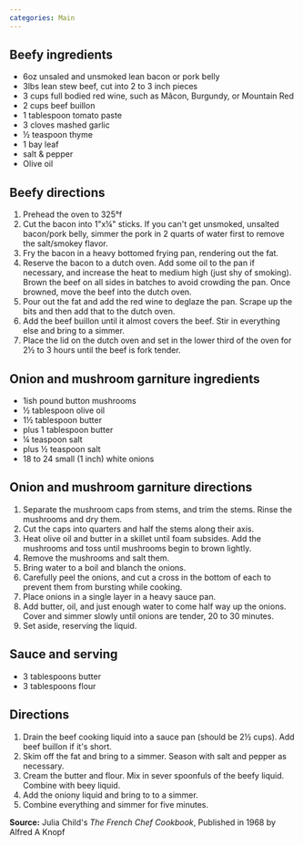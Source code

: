 ```yaml
---
categories: Main
---
```


## Beefy ingredients

 - 6oz unsaled and unsmoked lean bacon or pork belly
 - 3lbs lean stew beef, cut into 2 to 3 inch pieces
 - 3 cups full bodied red wine, such as Mâcon, Burgundy, or Mountain Red
 - 2 cups beef buillon
 - 1 tablespoon tomato paste
 - 3 cloves mashed garlic
 - &frac12; teaspoon thyme
 - 1 bay leaf
 - salt & pepper
 - Olive oil

## Beefy directions

1. Prehead the oven to 325°f
2. Cut the bacon into 1"x&frac14;" sticks. If you can't get unsmoked, unsalted bacon/pork belly, simmer the pork in 2 quarts of water first to remove the salt/smokey flavor.
3. Fry the bacon in a heavy bottomed frying pan, rendering out the fat.
4. Reserve the bacon to a dutch oven. Add some oil to the pan if necessary, and increase the heat to medium high (just shy of smoking). Brown the beef on all sides in batches to avoid crowding the pan. Once browned, move the beef into the dutch oven.
5. Pour out the fat and add the red wine to deglaze the pan. Scrape up the bits and then add that to the dutch oven.
6. Add the beef buillon until it almost covers the beef. Stir in everything else and bring to a simmer.
7. Place the lid on the dutch oven and set in the lower third of the oven for 2&frac12; to 3 hours until the beef is fork tender.

## Onion and mushroom garniture ingredients

 - 1ish pound button mushrooms
 - &frac12; tablespoon olive oil
 - 1&frac12; tablespoon butter
 - plus 1 tablespoon butter
 - &frac14; teaspoon salt
 - plus &frac12; teaspoon salt
 - 18 to 24 small (1 inch) white onions

## Onion and mushroom garniture directions

1. Separate the mushroom caps from stems, and trim the stems. Rinse the mushrooms and dry them.
2. Cut the caps into quarters and half the stems along their axis.
3. Heat olive oil and butter in a skillet until foam subsides. Add the mushrooms and toss until mushrooms begin to brown lightly.
4. Remove the mushrooms and salt them.
5. Bring water to a boil and blanch the onions.
6. Carefully peel the onions, and cut a cross in the bottom of each to prevent them from bursting while cooking.
7. Place onions in a single layer in a heavy sauce pan.
8. Add butter, oil, and just enough water to come half way up the onions. Cover and simmer slowly until onions are tender, 20 to 30 minutes.
9. Set aside, reserving the liquid.

## Sauce and serving

 - 3 tablespoons butter
 - 3 tablespoons flour

## Directions

1. Drain the beef cooking liquid into a sauce pan (should be 2&frac12; cups). Add beef buillon if it's short.
2. Skim off the fat and bring to a simmer. Season with salt and pepper as necessary.
3. Cream the butter and flour. Mix in sever spoonfuls of the beefy liquid. Combine with beey liquid.
4. Add the oniony liquid and bring to to a simmer.
5. Combine everything and simmer for five minutes.

**Source:** Julia Child's *The French Chef Cookbook*, Published in 1968 by Alfred A Knopf